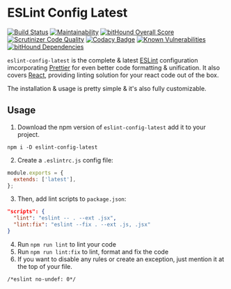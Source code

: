 # ESLint Config Latest
[![Build Status](https://scrutinizer-ci.com/g/kukiron/eslint-config-latest/badges/build.png?b=master)](https://scrutinizer-ci.com/g/kukiron/eslint-config-latest/build-status/master) [![Maintainability](https://api.codeclimate.com/v1/badges/5704eff87830bea705c1/maintainability)](https://codeclimate.com/github/kukiron/eslint-config-latest/maintainability) [![bitHound Overall Score](https://www.bithound.io/github/kukiron/eslint-config-latest/badges/score.svg)](https://www.bithound.io/github/kukiron/eslint-config-latest) [![Scrutinizer Code Quality](https://scrutinizer-ci.com/g/kukiron/eslint-config-latest/badges/quality-score.png?b=master)](https://scrutinizer-ci.com/g/kukiron/eslint-config-latest/?branch=master) [![Codacy Badge](https://api.codacy.com/project/badge/Grade/57b06fda2c124a62b1ca7e2ecf2d73dd)](https://www.codacy.com/app/kukiron/eslint-config-latest?utm_source=github.com&amp;utm_medium=referral&amp;utm_content=kukiron/eslint-config-latest&amp;utm_campaign=Badge_Grade) [![Known Vulnerabilities](https://snyk.io/test/github/kukiron/eslint-config-latest/badge.svg)](https://snyk.io/test/github/kukiron/eslint-config-latest) [![bitHound Dependencies](https://www.bithound.io/github/kukiron/eslint-config-latest/badges/dependencies.svg)](https://www.bithound.io/github/kukiron/eslint-config-latest/master/dependencies/npm)

`eslint-config-latest` is the complete & latest [ESLint](https://eslint.org/) configuration imcorporating [Prettier](https://github.com/prettier/prettier) for even better code formatting & unification. It also covers [React](https://github.com/facebook/react), providing linting solution for your react code out of the box.

The installation & usage is pretty simple & it's also fully customizable.

## Usage
1. Download the npm version of ```eslint-config-latest``` add it to your project.
```shell
npm i -D eslint-config-latest
```
2. Create a ```.eslintrc.js``` config file:
```javascript
module.exports = {
  extends: ['latest'],
};
```
3. Then, add lint scripts to ```package.json```:
```json
"scripts": {
  "lint": "eslint -- . --ext .jsx",
  "lint:fix": "eslint --fix . --ext .js, .jsx"
}
```
4. Run ```npm run lint``` to lint your code
5. Run ```npm run lint:fix``` to lint, format and fix the code
6. If you want to disable any rules or create an exception, just mention it at the top of your file.
```shell
/*eslint no-undef: 0*/
```

